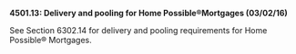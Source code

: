 **4501.13: Delivery and pooling for Home Possible®Mortgages (03/02/16)**

See Section 6302.14 for delivery and pooling requirements for Home
Possible® Mortgages.
